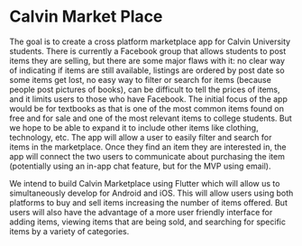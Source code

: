 # Calvin Market Place

The goal is to create a cross platform marketplace app for Calvin University students. There is currently a Facebook group that allows students to post items they are selling, but there are some major flaws with it: no clear way of indicating if items are still available, listings are ordered by post date so some items get lost, no easy way to filter or search for items (because people post pictures of books), can be difficult to tell the prices of items, and it limits users to those who have Facebook. The initial focus of the app would be for textbooks as that is one of the most common items found on free and for sale and one of the most relevant items to college students. But we hope to be able to expand it to include other items like clothing, technology, etc. The app will allow a user to easily filter and search for items in the marketplace. Once they find an item they are interested in, the app will connect the two users to communicate about purchasing the item (potentially using an in-app chat feature, but for the MVP using email).

We intend to build Calvin Marketplace using Flutter which will allow us to simultaneously develop for Android and iOS. This will allow users using both platforms to buy and sell items increasing the number of items offered. But users will also have the advantage of a more user friendly interface for adding items, viewing items that are being sold, and searching for specific items by a variety of categories.
